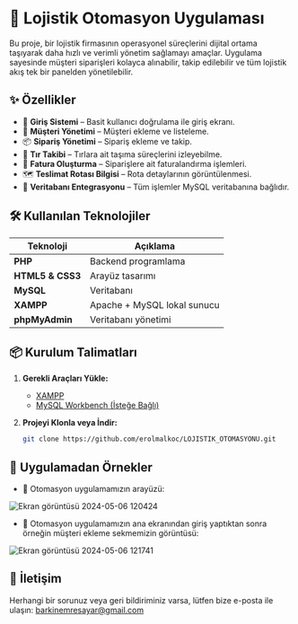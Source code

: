 # 🚚 Lojistik Otomasyon Uygulaması

Bu proje, bir lojistik firmasının operasyonel süreçlerini dijital ortama taşıyarak daha hızlı ve verimli yönetim sağlamayı amaçlar. Uygulama sayesinde müşteri siparişleri kolayca alınabilir, takip edilebilir ve tüm lojistik akış tek bir panelden yönetilebilir.

## ✨ Özellikler

- 🔐 **Giriş Sistemi** – Basit kullanıcı doğrulama ile giriş ekranı.
- 👤 **Müşteri Yönetimi** – Müşteri ekleme ve listeleme.
- 📦 **Sipariş Yönetimi** – Sipariş ekleme ve takip.
- 🚛 **Tır Takibi** – Tırlara ait taşıma süreçlerini izleyebilme.
- 🧾 **Fatura Oluşturma** – Siparişlere ait faturalandırma işlemleri.
- 🗺️ **Teslimat Rotası Bilgisi** – Rota detaylarının görüntülenmesi.
- 📁 **Veritabanı Entegrasyonu** – Tüm işlemler MySQL veritabanına bağlıdır.

## 🛠️ Kullanılan Teknolojiler

| Teknoloji | Açıklama |
|----------|----------|
| **PHP** | Backend programlama |
| **HTML5 & CSS3** | Arayüz tasarımı |
| **MySQL** | Veritabanı |
| **XAMPP** | Apache + MySQL lokal sunucu |
| **phpMyAdmin** | Veritabanı yönetimi |

## 📦 Kurulum Talimatları

1. **Gerekli Araçları Yükle:**
   - [XAMPP](https://www.apachefriends.org/tr/download.html)
   - [MySQL Workbench (İsteğe Bağlı)](https://dev.mysql.com/downloads/workbench/)

2. **Projeyi Klonla veya İndir:**
   ```bash
   git clone https://github.com/erolmalkoc/LOJISTIK_OTOMASYONU.git

## 🧪 Uygulamadan Örnekler
- 🔐 Otomasyon uygulamamızın arayüzü:

![Ekran görüntüsü 2024-05-06 120424](https://github.com/erolmalkoc/LOJISTIK_OTOMASYONU/assets/168844202/7802661c-9cee-47a3-82f3-0a0a0de623ca)

- 👤 Otomasyon uygulamamızın ana ekranından giriş yaptıktan sonra örneğin müşteri ekleme sekmemizin görüntüsü:

![Ekran görüntüsü 2024-05-06 121741](https://github.com/erolmalkoc/LOJISTIK_OTOMASYONU/assets/168844202/4f7f490a-f6bd-42ed-8248-904897e5f23f)

## 📩 İletişim
Herhangi bir sorunuz veya geri bildiriminiz varsa, lütfen bize e-posta ile ulaşın: barkinemresayar@gmail.com
